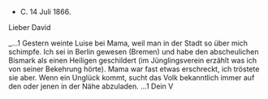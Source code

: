 + C. 14 Juli 1866.

Lieber David

_...1
Gestern weinte Luise bei Mama, weil man in der Stadt so über mich schimpfe. Ich sei in Berlin gewesen (Bremen) und habe den abscheulichen Bismark als einen Heiligen geschildert (im Jünglingsverein erzählt was ich von seiner Bekehrung hörte). Mama war fast etwas erschreckt, ich tröstete sie aber. Wenn ein Unglück kommt, sucht das Volk bekanntlich immer auf den oder jenen in der Nähe abzuladen.
 ...1
 Dein V
